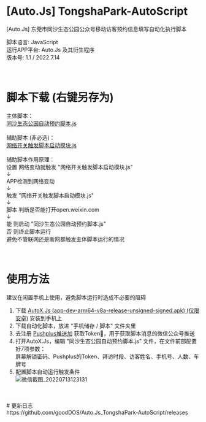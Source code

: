 # [Auto.Js] TongshaPark-AutoScript
[Auto.Js] 东莞市同沙生态公园公众号移动访客预约信息填写自动化执行脚本

脚本语言: JavaScript<br/>
运行APP平台: Auto.Js 及其衍生程序<br/>
版本号: 1.1 / 2022.7.14<br/>
<br/>
<br/>
# 脚本下载 (右键另存为)
主体脚本：
<br/>
[同沙生态公园自动预约脚本.js](https://github.com/goodDOS/Auto.Js_TongshaPark-AutoScript/blob/main/%E5%90%8C%E6%B2%99%E7%94%9F%E6%80%81%E5%85%AC%E5%9B%AD%E8%87%AA%E5%8A%A8%E9%A2%84%E7%BA%A6%E8%84%9A%E6%9C%AC.js)
<br/>
<br/>
辅助脚本 (非必选)：
<br/>
[网络开关触发脚本启动模块.js](https://github.com/goodDOS/Auto.Js_TongshaPark-AutoScript/blob/main/%E7%BD%91%E7%BB%9C%E5%BC%80%E5%85%B3%E8%A7%A6%E5%8F%91%E8%84%9A%E6%9C%AC%E5%90%AF%E5%8A%A8%E6%A8%A1%E5%9D%97.js)
<br/>
<br/>
辅助脚本作用原理：<br/>
设置 网络变动就触发 "网络开关触发脚本启动模块.js"<br/>
↓<br/>
APP检测到网络变动<br/>
↓<br/>
触发 "网络开关触发脚本启动模块.js"<br/>
↓<br/>
脚本 判断是否能打开open.weixin.com<br/>
↓<br/>
能 则启动 "同沙生态公园自动预约脚本.js"<br/>
否 则终止脚本运行<br/>
避免不管联网还是断网都触发主体脚本运行的情况<br/>
<br/>
<br/>
# 使用方法
建议在闲置手机上使用，避免脚本运行时造成不必要的阻碍
1. 下载 [AutoX.Js (app-dev-arm64-v8a-release-unsigned-signed.apk) (仅限安卓)](https://github.com/kkevsekk1/AutoX/releases) 安装到手机上<br/>
2. 下载自动化脚本，放进 "手机储存 / 脚本" 文件夹里<br/>
3. 去注册 [Pushplus推送加](https://www.pushplus.plus/) 获取Token🐎，用于获取脚本消息的微信公众号推送<br/>
4. 打开AutoX.Js，编辑 "同沙生态公园自动预约脚本.js" 文件，在文件前部配置好7项参数：<br/>屏幕解锁密码、Pushplus的Token、拜访时段、访客姓名、手机号、人数、车牌号<br/>
5. 配置脚本自动运行触发条件<br/>
![微信截图_20220713123131](https://user-images.githubusercontent.com/16776856/178651158-1dc94d2b-5356-4f64-a784-37f9834d6385.png)<br/>
<br/>
<br/>
# 更新日志<br/>
https://github.com/goodDOS/Auto.Js_TongshaPark-AutoScript/releases

